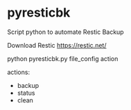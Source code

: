 # pyresticbk
Script python to automate Restic Backup

Download Restic https://restic.net/ 

python pyresticbk.py file_config action

actions:
  - backup
  - status
  - clean



